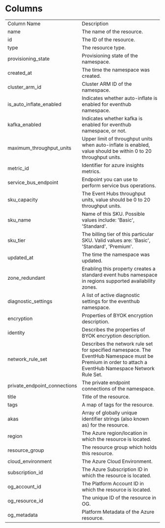 # Columns  

<table>
	<tr><td>Column Name</td><td>Description</td></tr>
	<tr><td>name</td><td>The name of the resource.</td></tr>
	<tr><td>id</td><td>The ID of the resource.</td></tr>
	<tr><td>type</td><td>The resource type.</td></tr>
	<tr><td>provisioning_state</td><td>Provisioning state of the namespace.</td></tr>
	<tr><td>created_at</td><td>The time the namespace was created.</td></tr>
	<tr><td>cluster_arm_id</td><td>Cluster ARM ID of the namespace.</td></tr>
	<tr><td>is_auto_inflate_enabled</td><td>Indicates whether auto-inflate is enabled for eventhub namespace.</td></tr>
	<tr><td>kafka_enabled</td><td>Indicates whether kafka is enabled for eventhub namespace, or not.</td></tr>
	<tr><td>maximum_throughput_units</td><td>Upper limit of throughput units when auto-inflate is enabled, value should be within 0 to 20 throughput units.</td></tr>
	<tr><td>metric_id</td><td>Identifier for azure insights metrics.</td></tr>
	<tr><td>service_bus_endpoint</td><td>Endpoint you can use to perform service bus operations.</td></tr>
	<tr><td>sku_capacity</td><td>The Event Hubs throughput units, value should be 0 to 20 throughput units.</td></tr>
	<tr><td>sku_name</td><td>Name of this SKU. Possible values include: &#39;Basic&#39;, &#39;Standard&#39;.</td></tr>
	<tr><td>sku_tier</td><td>The billing tier of this particular SKU. Valid values are: &#39;Basic&#39;, &#39;Standard&#39;, &#39;Premium&#39;.</td></tr>
	<tr><td>updated_at</td><td>The time the namespace was updated.</td></tr>
	<tr><td>zone_redundant</td><td>Enabling this property creates a standard event hubs namespace in regions supported availability zones.</td></tr>
	<tr><td>diagnostic_settings</td><td>A list of active diagnostic settings for the eventhub namespace.</td></tr>
	<tr><td>encryption</td><td>Properties of BYOK encryption description.</td></tr>
	<tr><td>identity</td><td>Describes the properties of BYOK encryption description.</td></tr>
	<tr><td>network_rule_set</td><td>Describes the network rule set for specified namespace. The EventHub Namespace must be Premium in order to attach a EventHub Namespace Network Rule Set.</td></tr>
	<tr><td>private_endpoint_connections</td><td>The private endpoint connections of the namespace.</td></tr>
	<tr><td>title</td><td>Title of the resource.</td></tr>
	<tr><td>tags</td><td>A map of tags for the resource.</td></tr>
	<tr><td>akas</td><td>Array of globally unique identifier strings (also known as) for the resource.</td></tr>
	<tr><td>region</td><td>The Azure region/location in which the resource is located.</td></tr>
	<tr><td>resource_group</td><td>The resource group which holds this resource.</td></tr>
	<tr><td>cloud_environment</td><td>The Azure Cloud Environment.</td></tr>
	<tr><td>subscription_id</td><td>The Azure Subscription ID in which the resource is located.</td></tr>
	<tr><td>og_account_id</td><td>The Platform Account ID in which the resource is located.</td></tr>
	<tr><td>og_resource_id</td><td>The unique ID of the resource in OG.</td></tr>
	<tr><td>og_metadata</td><td>Platform Metadata of the Azure resource.</td></tr>
</table>
